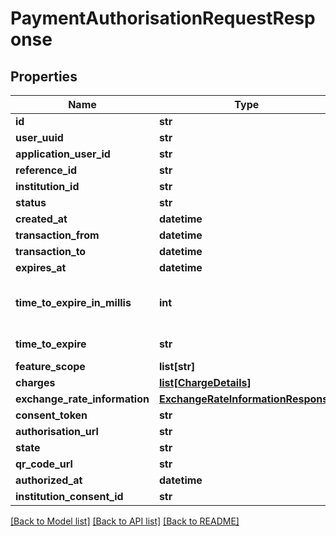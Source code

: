 # PaymentAuthorisationRequestResponse

## Properties
Name | Type | Description | Notes
------------ | ------------- | ------------- | -------------
**id** | **str** |  | [optional] 
**user_uuid** | **str** |  | [optional] 
**application_user_id** | **str** |  | [optional] 
**reference_id** | **str** |  | [optional] 
**institution_id** | **str** |  | [optional] 
**status** | **str** |  | [optional] 
**created_at** | **datetime** |  | [optional] 
**transaction_from** | **datetime** |  | [optional] 
**transaction_to** | **datetime** |  | [optional] 
**expires_at** | **datetime** |  | [optional] 
**time_to_expire_in_millis** | **int** | Deprecated. Use &#x60;timeToExpire&#x60; instead. | [optional] 
**time_to_expire** | **str** | ISO 8601 duration | [optional] 
**feature_scope** | **list[str]** |  | [optional] 
**charges** | [**list[ChargeDetails]**](ChargeDetails.md) |  | [optional] 
**exchange_rate_information** | [**ExchangeRateInformationResponse**](ExchangeRateInformationResponse.md) |  | [optional] 
**consent_token** | **str** |  | [optional] 
**authorisation_url** | **str** |  | [optional] 
**state** | **str** |  | [optional] 
**qr_code_url** | **str** |  | [optional] 
**authorized_at** | **datetime** |  | [optional] 
**institution_consent_id** | **str** |  | [optional] 

[[Back to Model list]](../README.md#documentation-for-models) [[Back to API list]](../README.md#documentation-for-api-endpoints) [[Back to README]](../README.md)



